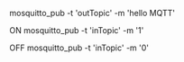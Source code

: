 mosquitto_pub -t 'outTopic' -m 'hello MQTT'

ON
mosquitto_pub -t 'inTopic' -m '1'

OFF
mosquitto_pub -t 'inTopic' -m '0'